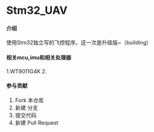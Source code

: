 # Stm32_UAV

#### 介绍
使用Stm32独立写的飞控程序。这一次是升级版~（building）

#### 相关mcu,imu和相关处理器
1.WT9011G4K
2.
#### 参与贡献

1.  Fork 本仓库
2.  新建  分支
3.  提交代码
4.  新建 Pull Request


